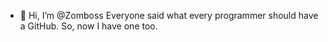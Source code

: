 - 👋 Hi, I’m @Zomboss
Everyone said what every programmer should have a GitHub. So, now I have one too.
